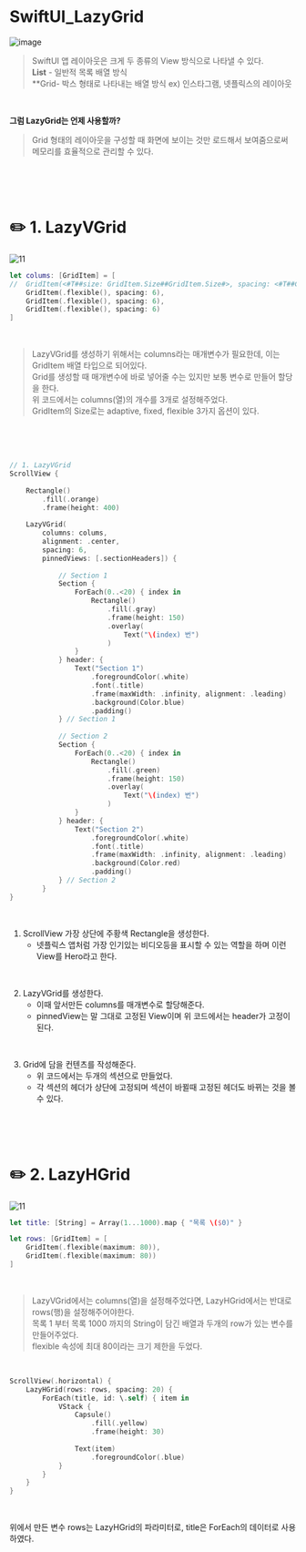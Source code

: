 #  SwiftUI_LazyGrid

![image](https://user-images.githubusercontent.com/63503972/229349977-4556436e-3967-49e8-85e0-c42267ebbdc5.png)
<br>

> SwiftUI 앱 레이아웃은 크게 두 종류의 View 방식으로 나타낼 수 있다.
    <br> **List** - 일반적 목록 배열 방식
        <br> **Grid- 박스 형태로 나타내는 배열 방식 ex) 인스타그램, 넷플릭스의 레이아웃
<br>

**그럼 LazyGrid는 언제 사용할까?**
> Grid 형태의 레이아웃을 구성할 때 화면에 보이는 것만 로드해서 보여줌으로써 메모리를 효율적으로 관리할 수 있다. 
<br>
<br>
<br>

# ✏️ 1. LazyVGrid

![11](https://user-images.githubusercontent.com/63503972/229352741-6fe2bf46-8059-4ae7-b443-d69dfdd3453e.gif)

```swift
let colums: [GridItem] = [
//  GridItem(<#T##size: GridItem.Size##GridItem.Size#>, spacing: <#T##CGFloat?#>, alignment: <#T##Alignment?#>)
    GridItem(.flexible(), spacing: 6),
    GridItem(.flexible(), spacing: 6),
    GridItem(.flexible(), spacing: 6)
]
```
<br>

> LazyVGrid를 생성하기 위해서는 columns라는 매개변수가 필요한데, 이는 GridItem 배열 타입으로 되어있다.
    <br> Grid를 생성할 때 매개변수에 바로 넣어줄 수는 있지만 보통 변수로 만들어 할당을 한다.
    <br> 위 코드에서는 columns(열)의 개수를 3개로 설정해주었다.
    <br> GridItem의 Size로는 adaptive, fixed, flexible 3가지 옵션이 있다.
<br>
<br>
<br>

```swift
// 1. LazyVGrid
ScrollView {
 
    Rectangle()
        .fill(.orange)
        .frame(height: 400)
    
    LazyVGrid(
        columns: colums,
        alignment: .center,
        spacing: 6,
        pinnedViews: [.sectionHeaders]) {
            
            // Section 1
            Section {
                ForEach(0..<20) { index in
                    Rectangle()
                        .fill(.gray)
                        .frame(height: 150)
                        .overlay(
                            Text("\(index) 번")
                        )
                }
            } header: {
                Text("Section 1")
                    .foregroundColor(.white)
                    .font(.title)
                    .frame(maxWidth: .infinity, alignment: .leading)
                    .background(Color.blue)
                    .padding()
            } // Section 1
            
            // Section 2
            Section {
                ForEach(0..<20) { index in
                    Rectangle()
                        .fill(.green)
                        .frame(height: 150)
                        .overlay(
                            Text("\(index) 번")
                        )
                }
            } header: {
                Text("Section 2")
                    .foregroundColor(.white)
                    .font(.title)
                    .frame(maxWidth: .infinity, alignment: .leading)
                    .background(Color.red)
                    .padding()
            } // Section 2
        }
}
```
<br>

1. ScrollView 가장 상단에 주황색 Rectangle을 생성한다. 
    - 넷플릭스 앱처럼 가장 인기있는 비디오등을 표시할 수 있는 역할을 하며 이런 View를 Hero라고 한다.
<br>

2. LazyVGrid를 생성한다.
    - 이때 앞서만든 columns를 매개변수로 할당해준다.
    - pinnedView는 말 그대로 고정된 View이며 위 코드에서는 header가 고정이 된다.
<br>

3. Grid에 담을 컨텐츠를 작성해준다.
    - 위 코드에서는 두개의 섹션으로 만들었다.
    - 각 섹션의 헤더가 상단에 고정되며 섹션이 바뀔때 고정된 헤더도 바뀌는 것을 볼 수 있다.
<br>
<br>
<br>


# ✏️ 2. LazyHGrid

![11](https://user-images.githubusercontent.com/63503972/229354404-5307c2d6-565f-4fe3-a834-bab933bf8b23.gif)

```swift
let title: [String] = Array(1...1000).map { "목록 \($0)" }

let rows: [GridItem] = [
    GridItem(.flexible(maximum: 80)),
    GridItem(.flexible(maximum: 80))
]
```
<br>

> LazyVGrid에서는 columns(열)을 설정해주었다면, LazyHGrid에서는 반대로 rows(행)을 설정해주어야한다.
    <br> 목록 1 부터 목록 1000 까지의 String이 담긴 배열과 두개의 row가 있는 변수를 만들어주었다.
    <br> flexible 속성에 최대 80이라는 크기 제한을 두었다.
<br>

```swift
ScrollView(.horizontal) {
    LazyHGrid(rows: rows, spacing: 20) {
        ForEach(title, id: \.self) { item in
            VStack {
                Capsule()
                    .fill(.yellow)
                    .frame(height: 30)
                
                Text(item)
                    .foregroundColor(.blue)
            }
        }
    }
}
```
<br>

위에서 만든 변수 rows는 LazyHGrid의 파라미터로, title은 ForEach의 데이터로 사용하였다.




